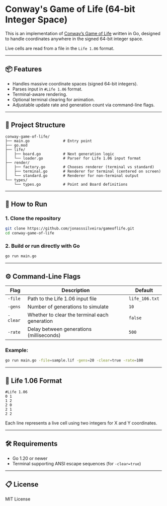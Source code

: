 # Conway's Game of Life (64-bit Integer Space)

This is an implementation of [Conway’s Game of Life](https://en.wikipedia.org/wiki/Conway%27s_Game_of_Life) written in Go, designed to handle coordinates anywhere in the signed 64-bit integer space.

Live cells are read from a file in the `Life 1.06` format.

---

## 📦 Features

- Handles massive coordinate spaces (signed 64-bit integers).
- Parses input in `#Life 1.06` format.
- Terminal-aware rendering.
- Optional terminal clearing for animation.
- Adjustable update rate and generation count via command-line flags.

---

## 🧱 Project Structure

```
conway-game-of-life/
├── main.go               # Entry point
├── go.mod
├── life/
│   ├── board.go          # Next generation logic
│   └── loader.go         # Parser for Life 1.06 input format
├── render/
│   ├── factory.go        # Chooses renderer (terminal vs standard)
│   ├── terminal.go       # Renderer for terminal (centered on screen)
│   └── standard.go       # Renderer for non-terminal output
└── types/
    └── types.go          # Point and Board definitions
```

---

## 🚀 How to Run

### 1. Clone the repository

```bash
git clone https://github.com/jonasssilveira/gameoflife.git
cd conway-game-of-life
```

### 2. Build or run directly with Go

```bash
go run main.go
```

---

## ⚙️ Command-Line Flags

| Flag      | Description                                      | Default            |
|-----------|--------------------------------------------------|--------------------|
| `-file`   | Path to the Life 1.06 input file                 | `life_106.txt`     |
| `-gens`   | Number of generations to simulate                | `10`               |
| `-clear`  | Whether to clear the terminal each generation    | `false`            |
| `-rate`   | Delay between generations (milliseconds)         | `500`              |

### Example:

```bash
go run main.go -file=sample.lif -gens=20 -clear=true -rate=100
```

---

## 📄 Life 1.06 Format

```
#Life 1.06
0 1
1 2
2 0
2 1
2 2
```

Each line represents a live cell using two integers for X and Y coordinates.

---

## 🛠 Requirements

- Go 1.20 or newer
- Terminal supporting ANSI escape sequences (for `-clear=true`)

---

## 📋 License

MIT License